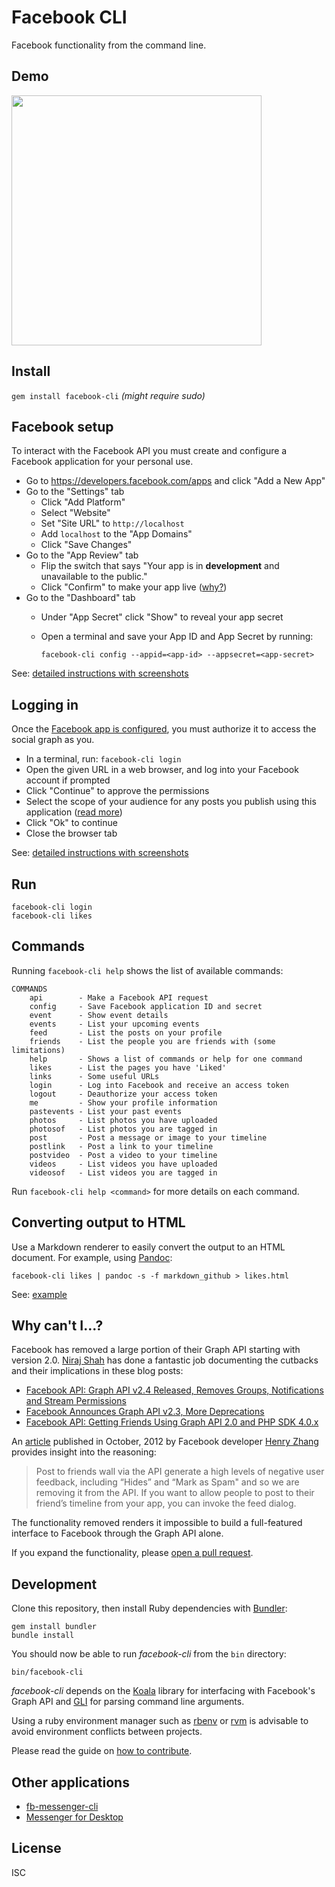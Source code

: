# Facebook CLI

Facebook functionality from the command line.

## Demo

<a href="https://asciinema.org/a/87129"><img src="https://asciinema.org/a/87129.png" width="400"/></a>

## Install

`gem install facebook-cli` *(might require sudo)*

## Facebook setup

To interact with the Facebook API you must create and configure a Facebook application for your personal use.

- Go to https://developers.facebook.com/apps and click "Add a New App"
- Go to the "Settings" tab
  - Click "Add Platform"
  - Select "Website"
  - Set "Site URL" to `http://localhost`
  - Add `localhost` to the "App Domains"
  - Click "Save Changes"
- Go to the "App Review" tab
  - Flip the switch that says "Your app is in **development** and unavailable to the public."
  - Click "Confirm" to make your app live ([why?](# "This is required for any content you publish through this app to be visible to other users."))
- Go to the "Dashboard" tab
  - Under "App Secret" click "Show" to reveal your app secret
  - Open a terminal and save your App ID and App Secret by running:<br>

    ```
    facebook-cli config --appid=<app-id> --appsecret=<app-secret>
    ```

See: [detailed instructions with screenshots](doc/configuration.md)

## Logging in

Once the [Facebook app is configured](#facebook-setup), you must authorize it to access the social graph as you.

- In a terminal, run: `facebook-cli login`
- Open the given URL in a web browser, and log into your Facebook account if prompted
- Click "Continue" to approve the permissions
- Select the scope of your audience for any posts you publish using this application ([read more](https://www.facebook.com/help/211513702214269))
- Click "Ok" to continue
- Close the browser tab

See: [detailed instructions with screenshots](doc/configuration.md#logging-in)

## Run

```
facebook-cli login
facebook-cli likes
```

## Commands

Running ```facebook-cli help``` shows the list of available commands:

```
COMMANDS
    api        - Make a Facebook API request
    config     - Save Facebook application ID and secret
    event      - Show event details
    events     - List your upcoming events
    feed       - List the posts on your profile
    friends    - List the people you are friends with (some limitations)
    help       - Shows a list of commands or help for one command
    likes      - List the pages you have 'Liked'
    links      - Some useful URLs
    login      - Log into Facebook and receive an access token
    logout     - Deauthorize your access token
    me         - Show your profile information
    pastevents - List your past events
    photos     - List photos you have uploaded
    photosof   - List photos you are tagged in
    post       - Post a message or image to your timeline
    postlink   - Post a link to your timeline
    postvideo  - Post a video to your timeline
    videos     - List videos you have uploaded
    videosof   - List videos you are tagged in
```

Run ```facebook-cli help <command>``` for more details on each command.

## Converting output to HTML

Use a Markdown renderer to easily convert the output to an HTML document.  For example, using [Pandoc](http://pandoc.org):

```
facebook-cli likes | pandoc -s -f markdown_github > likes.html
```

See: [example](https://specious.github.io/facebook-cli/likes.html)

## Why can't I...?

Facebook has removed a large portion of their Graph API starting with version 2.0. [Niraj Shah](https://github.com/niraj-shah) has done a fantastic job documenting the cutbacks and their implications in these blog posts:

* [Facebook API: Graph API v2.4 Released, Removes Groups, Notifications and Stream Permissions](https://www.webniraj.com/2015/07/14/facebook-api-graph-api-v2-4-released-removes-groups-notifications-and-stream-permissions/)
* [Facebook Announces Graph API v2.3, More Deprecations](https://www.webniraj.com/2015/03/26/facebook-announces-graph-api-v2-3-more-deprecations/)
* [Facebook API: Getting Friends Using Graph API 2.0 and PHP SDK 4.0.x](https://www.webniraj.com/2014/06/12/facebook-api-getting-friends-using-graph-api-2-0-and-php-sdk-4-0-x/)

An [article](https://developers.facebook.com/blog/post/2012/10/10/growing-quality-apps-with-open-graph/) published in October, 2012 by Facebook developer [Henry Zhang](https://www.facebook.com/hzz) provides insight into the reasoning:

> Post to friends wall via the API generate a high levels of negative user feedback, including “Hides” and “Mark as Spam" and so we are removing it from the API. If you want to allow people to post to their friend’s timeline from your app, you can invoke the feed dialog.

The functionality removed renders it impossible to build a full-featured interface to Facebook through the Graph API alone.

If you expand the functionality, please [open a pull request](https://github.com/specious/facebook-cli/pulls).

## Development

Clone this repository, then install Ruby dependencies with [Bundler](http://bundler.io):

```
gem install bundler
bundle install
```

You should now be able to run *facebook-cli* from the `bin` directory:

```
bin/facebook-cli
```

*facebook-cli* depends on the [Koala](https://github.com/arsduo/koala) library for interfacing with Facebook's Graph API and [GLI](https://github.com/davetron5000/gli) for parsing command line arguments.

Using a ruby environment manager such as [rbenv](https://github.com/rbenv/rbenv) or [rvm](https://rvm.io) is advisable to avoid environment conflicts between projects.

Please read the guide on [how to contribute](CONTRIBUTING.md).

## Other applications

- [fb-messenger-cli](https://github.com/Alex-Rose/fb-messenger-cli)
- [Messenger for Desktop](https://github.com/Aluxian/Messenger-for-Desktop)

## License

ISC
